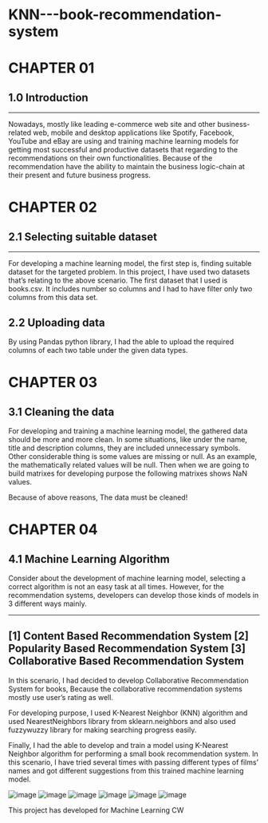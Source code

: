 # KNN---book-recommendation-system

# CHAPTER 01 
## 1.0 Introduction  
----------------------------------------------------------------------------------------------------------------------------------------------------------
Nowadays, mostly like leading e-commerce web site and other business-related web, mobile and desktop applications like Spotify, Facebook, YouTube and eBay are using and training machine learning models for getting most successful and productive datasets that regarding to the recommendations on their own functionalities. Because of the recommendation have the ability to maintain the business logic-chain at their present and future business progress.
 
# CHAPTER 02
## 2.1 Selecting suitable dataset
-----------------------------------------------------------------------------------------------------------------------------------------------------------
For developing a machine learning model, the first step is, finding suitable dataset for the targeted problem. In this project, I have used two datasets that’s relating to the above scenario.
The first dataset that I used is books.csv. It includes number so columns and I had to have filter only two columns from this data set. 

## 2.2 Uploading data

By using Pandas python library, I had the able to upload the required columns of each two table under the given data types.

# CHAPTER 03 
 
## 3.1 Cleaning the data 

For developing and training a machine learning model, the gathered data should be more and more clean. In some situations, like under the name, title and description columns, they are included unnecessary symbols. 
Other considerable thing is some values are missing or null. As an example, the mathematically related values will be null. Then when we are going to build matrixes for developing purpose the following matrixes shows NaN values.

Because of above reasons, The data must be cleaned!

# CHAPTER 04

## 4.1 Machine Learning Algorithm

Consider about the development of machine learning model, selecting a correct algorithm is not an easy task at all times. However, for the recommendation systems, developers can develop those kinds of models in 3 different ways mainly.

---------------------------------------------------------------------------------------------------------------------------------------------------------
[1]	Content Based Recommendation System
[2]	Popularity Based Recommendation System
[3]	Collaborative Based Recommendation System
---------------------------------------------------------------------------------------------------------------------------------------------------------

In this scenario, I had decided to develop Collaborative Recommendation System for books, Because the collaborative recommendation systems mostly use user’s rating as well.


For developing purpose, I used K-Nearest Neighbor (KNN) algorithm and used NearestNeighbors library from sklearn.neighbors and also used fuzzywuzzy library for making searching progress easily.

Finally, I had the able to develop and train a model using K-Nearest Neighbor algorithm for performing a small book recommendation system. In this scenario, I have tried several times with passing different types of films’ names and got different suggestions from this trained machine learning model.


![image](https://user-images.githubusercontent.com/82445185/196846843-f20bab53-407f-41e8-ab33-2f37b3bf7564.png)
![image](https://user-images.githubusercontent.com/82445185/196846902-e9ea2f8f-32a4-49e0-b27f-cb67b3a988c0.png)
![image](https://user-images.githubusercontent.com/82445185/196846962-04c2a4d9-f3e9-4aa4-b95e-c40c30fcb036.png)
![image](https://user-images.githubusercontent.com/82445185/196847004-1242c7ae-58ce-4557-9c78-0679917ef917.png)
![image](https://user-images.githubusercontent.com/82445185/196847037-20e15abe-718f-4a11-a841-096259a95c5b.png)
![image](https://user-images.githubusercontent.com/82445185/196847073-4c909830-fb22-4b93-b55f-4dbeeb7ab9de.png)

This project has developed for Machine Learning CW

